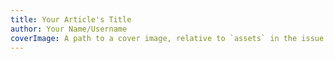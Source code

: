 ```yaml
---
title: Your Article's Title
author: Your Name/Username
coverImage: A path to a cover image, relative to `assets` in the issue folder, if your article has one. Delete this line if it doesn't
---
```

